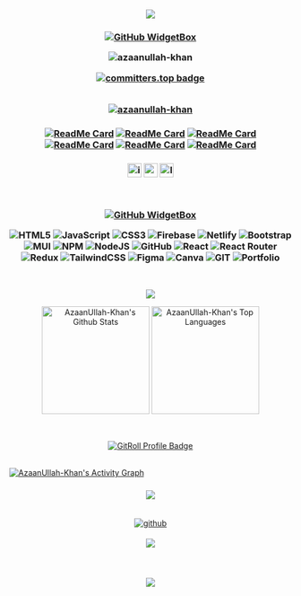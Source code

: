 <h3 align="center">

  ![](https://capsule-render.vercel.app/api?type=waving&color=gradient&height=100&section=header)

</h3>

<h3 align="center">
  
[![GitHub WidgetBox](https://github-widgetbox.vercel.app/api/profile?username=AzaanUllah-Khan&data=followers,repositories,stars,commits&theme=light&hide_border=true)](https://github.com/Jurredr/github-widgetbox)


<img src="https://komarev.com/ghpvc/?username=azaanullah-khan&label=Profile%20views&color=0e75b6&style=flat" alt="azaanullah-khan" />

<br/>

[![committers.top badge](https://user-badge.committers.top/pakistan/AzaanUllah-Khan.svg)](https://user-badge.committers.top/pakistan/AzaanUllah-Khan)

<br>
 <a href="https://github.com/ryo-ma/github-profile-trophy"><img src="https://github-profile-trophy.vercel.app/?username=AzaanUllah-Khan" alt="azaanullah-khan" /></a>
</h3>

<h3 align="center">

[![ReadMe Card](https://github-readme-stats.vercel.app/api/pin/?username=AzaanUllah-Khan&repo=Duolingo-Clone)](https://github.com/AzaanUllah-Khan/Duolingo-Clone)
[![ReadMe Card](https://github-readme-stats.vercel.app/api/pin/?username=AzaanUllah-Khan&repo=Typing-Test-Game)](https://github.com/AzaanUllah-Khan/Typing-Test-Game)
[![ReadMe Card](https://github-readme-stats.vercel.app/api/pin/?username=AzaanUllah-Khan&repo=Discord-UI-Clone)](https://github.com/AzaanUllah-Khan/Discord-UI-Clone)
[![ReadMe Card](https://github-readme-stats.vercel.app/api/pin/?username=AzaanUllah-Khan&repo=3D-Portfolio)](https://github.com/AzaanUllah-Khan/3D-Portfolio)
[![ReadMe Card](https://github-readme-stats.vercel.app/api/pin/?username=AzaanUllah-Khan&repo=Tic-Tac-Toe)](https://github.com/AzaanUllah-Khan/Tic-Tac-Toe)
[![ReadMe Card](https://github-readme-stats.vercel.app/api/pin/?username=AzaanUllah-Khan&repo=Hangman-Game)](https://github.com/AzaanUllah-Khan/Hangman-Clone)

</h3>


<h3 align="center">
<p dir="auto"><a href="https://www.instagram.com/azaan.codes" rel="nofollow"><img src="https://img.shields.io/static/v1?message=Instagram&logo=instagram&label=&color=000&logoColor=white&labelColor=&style=for-the-badge" height="25" alt="instagram logo" alt="Instagram" data-canonical-src="https://img.shields.io/badge/Instagram-1877F2?style=for-the-badge&amp;logo=instagram&amp;logoColor=white" style="max-width: 100%;"></a>
<a href="https://my-portfolio-azaan.netlify.app/" rel="nofollow"><img src="https://img.shields.io/static/v1?message=Portfolio&logo=portfolio&label=&color=000&logoColor=white&labelColor=&style=for-the-badge" height="25" alt="portfolio logo" alt="Portfolio" data-canonical-src="https://img.shields.io/badge/Portfolio-0077B5?style=for-the-badge&amp;logo=portfolio&amp;logoColor=white" style="max-width: 100%;"></a>
<a href="https://www.linkedin.com/in/azaanullahkhan/" rel="nofollow"><img src="https://img.shields.io/static/v1?message=LinkedIn&logo=linkedin&label=&color=000&logoColor=white&labelColor=&style=for-the-badge" height="25" alt="linkedin logo" alt="Linkedin" data-canonical-src="https://img.shields.io/badge/LinkedIn-0077B5?style=for-the-badge&amp;logo=linkedin&amp;logoColor=white" style="max-width: 100%;"></a>
</p>
<br/>

[![GitHub WidgetBox](https://github-widgetbox.vercel.app/api/skills?includeNames=true&languages=html,css,bootstrap,js,firebase,reactjs,python,nodejs,expressjs,mongodb,vercel,git,nextjs)]()

![HTML5](https://img.shields.io/badge/html5-%23E34F26.svg?style=for-the-badge&logo=html5&logoColor=white) ![JavaScript](https://img.shields.io/badge/javascript-%23323330.svg?style=for-the-badge&logo=javascript&logoColor=%23F7DF1E) ![CSS3](https://img.shields.io/badge/css3-%231572B6.svg?style=for-the-badge&logo=css3&logoColor=white) ![Firebase](https://img.shields.io/badge/firebase-%23039BE5.svg?style=for-the-badge&logo=firebase) ![Netlify](https://img.shields.io/badge/netlify-%23000000.svg?style=for-the-badge&logo=netlify&logoColor=#00C7B7) ![Bootstrap](https://img.shields.io/badge/bootstrap-%23563D7C.svg?style=for-the-badge&logo=bootstrap&logoColor=white) ![MUI](https://img.shields.io/badge/MUI-%230081CB.svg?style=for-the-badge&logo=material-ui&logoColor=white) ![NPM](https://img.shields.io/badge/NPM-%23000000.svg?style=for-the-badge&logo=npm&logoColor=white) ![NodeJS](https://img.shields.io/badge/node.js-6DA55F?style=for-the-badge&logo=node.js&logoColor=white) ![GitHub](https://img.shields.io/badge/GitHub-%23121011.svg?style=for-the-badge&logo=github&logoColor=white) ![React](https://img.shields.io/badge/react-%2320232a.svg?style=for-the-badge&logo=react&logoColor=%2361DAFB) ![React Router](https://img.shields.io/badge/React_Router-CA4245?style=for-the-badge&logo=react-router&logoColor=white) ![Redux](https://img.shields.io/badge/redux-%23593d88.svg?style=for-the-badge&logo=redux&logoColor=white) ![TailwindCSS](https://img.shields.io/badge/tailwindcss-%2338B2AC.svg?style=for-the-badge&logo=tailwind-css&logoColor=white) 	![Figma](https://img.shields.io/badge/figma-%23F24E1E.svg?style=for-the-badge&logo=figma&logoColor=white) ![Canva](https://img.shields.io/badge/Canva-%2300C4CC.svg?style=for-the-badge&logo=Canva&logoColor=white) ![GIT](https://img.shields.io/badge/Git-fc6d26?style=for-the-badge&logo=git&logoColor=white) ![Portfolio](https://img.shields.io/badge/Portfolio-%23000000.svg?style=for-the-badge&logo=firefox&logoColor=#FF7139)

</h3>
<br/>
<p align="center">
  <img align="center" src="https://github-readme-streak-stats.herokuapp.com/?user=AzaanUllah-Khan"/>
</p>
<p align="center">
   <a href="https://github.com/AzaanUllah-Khan/github-readme-stats"><img alt="AzaanUllah-Khan's Github Stats" src="https://denvercoder1-github-readme-stats.vercel.app/api/?username=AzaanUllah-Khan&show_icons=true&include_all_commits=true&count_private=true&theme=bg_color=FFFFF&title_color=FFA500&icon_color=000" height="192px"/></a>
   <a href="https://github.com/AzaanUllah-Khan/github-readme-stats"><img alt="AzaanUllah-Khan's Top Languages" src="https://denvercoder1-github-readme-stats.vercel.app/api/top-langs/?username=AzaanUllah-Khan&langs_count=8&layout=compact&theme=bg_color=bg_color=FFFFF&title_color=FFA500&icon_color=000" height="192px"/></a>
</p>
<br />
<p align="center"><a href="https://gitroll.io/profile/u8GZXZtHittUfKvsIwKnn4MEiqup2" target="_blank"><img src="https://gitroll.io/api/badges/profiles/v1/u8GZXZtHittUfKvsIwKnn4MEiqup2" alt="GitRoll Profile Badge"/></a></p>
<br />
<a href="https://github.com/AzaanUllah-Khan/github-readme-activity-graph"><img alt="AzaanUllah-Khan's Activity Graph" src="https://github-readme-activity-graph.vercel.app/graph/?username=AzaanUllah-Khan&bg_color=FFFFF&color=000&line=FFA500&point=FFFFFF&hide_border=true" /></a>

<br />

<h3 align="center">
  
![](https://quotes-github-readme.vercel.app/api?type=vetical&theme=light)

</h3>

<br/>
<div align="center">
<a href="https://github.com/AzaanUllah-Khan" target="_blank">
<img src=https://img.shields.io/badge/github-%2324292e.svg?&style=for-the-badge&logo=github&logoColor=white alt=github style="margin-bottom: 5px;" />
</a>
  
<a href="https://www.buymeacoffee.com/Azaanullahkhan"><img src="https://img.buymeacoffee.com/button-api/?text=Buy me a coffee&emoji=&slug=Azaanullahkhan&button_colour=40DCA5&font_colour=ffffff&font_family=Poppins&outline_colour=000000&coffee_colour=FFDD00" /></a>
</div>
<br/>  
<h3 align="center">
  
![](https://capsule-render.vercel.app/api?type=waving&color=gradient&height=100&section=footer)

</h2>

